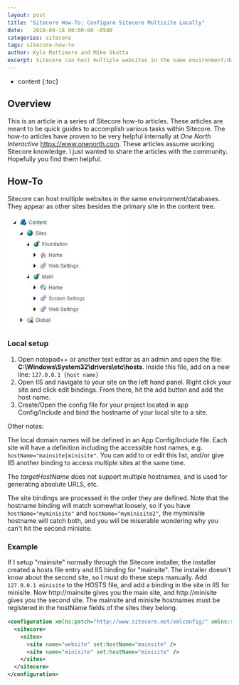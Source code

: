 ```yaml
---
layout: post
title: "Sitecore How-To: Configure Sitecore Multisite Locally"
date:   2018-09-18 00:00:00 -0500
categories: sitecore
tags: sitecore-how-to
author: Kyle Mattimore and Mike Skutta 
excerpt: Sitecore can host multiple websites in the same environment/databases. They appear as other sites besides the primary site in the content tree.
---
```


* content
{:toc}

## Overview

This is an article in a series of Sitecore how-to articles. These articles are meant to be quick guides to accomplish various tasks within Sitecore. The how-to articles have proven to be very helpful internally at *One North Interactive* https://www.onenorth.com.  These articles assume working Sitecore knowledge.  I just wanted to share the articles with the community. Hopefully you find them helpful.

## How-To

Sitecore can host multiple websites in the same environment/databases. They appear as other sites besides the primary site in the content tree.

![Content Tree](/images/how-to-configure-sitecore-multisite-locally/image.jpg)

### Local setup

1. Open notepad++ or another text editor as an admin and open the file: **C:\Windows\System32\drivers\etc\hosts**. Inside this file, add on a new line: `127.0.0.1 {host name}`
1. Open IIS and navigate to your site on the left hand panel. Right click your site and click edit bindings. From there, hit the add button and add the host name.
1. Create/Open the config file for your project located in app Config/Include and bind the hostname of your local site to a site.

Other notes: 

The local domain names will be defined in an App Config/Include file. Each site will have a definition including the accessible host names, e.g. `hostName="mainsite|minisite"`. You can add to or edit this list, and/or give IIS another binding to access multiple sites at the same time.

The *targetHostName* does not support multiple hostnames, and is used for generating absolute URLS, etc. 

The site bindings are processed in the order they are defined. Note that the hostname binding will match somewhat loosely, so if you have `hostName="myminisite"` and `hostName="myminisite2"`, the myminisite hostname will catch both, and you will be miserable wondering why you can't hit the second minisite.

### Example

If I setup "mainsite" normally through the Sitecore installer, the installer created a hosts file entry and IIS binding for "mainsite". The installer doesn't know about the second site, so I must do these steps manually. Add `127.0.0.1 minisite` to the HOSTS file, and add a binding in the site in IIS for minisite. Now http://mainsite gives you the main site, and http://minisite gives you the second site. The mainsite and minisite hostnames must be registered in the hostName fields of the sites they belong.

```xml
<configuration xmlns:patch="http://www.sitecore.net/xmlconfig/" xmlns:set="http://www.sitecore.net/xmlconfig/set/">
  <sitecore>
    <sites>
      <site name="website" set:hostName="mainsite" />
      <site name="minisite" set:hostName="minisite" />
    </sites>
  </sitecore>
</configuration>

```